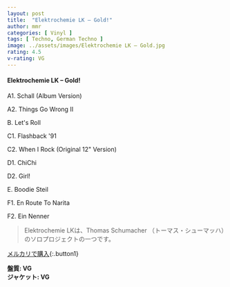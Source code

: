 ```yaml
---
layout: post
title:  "Elektrochemie LK – Gold!"
author: mmr
categories: [ Vinyl ]
tags: [ Techno, German Techno ]
image: ../assets/images/Elektrochemie LK – Gold.jpg
rating: 4.5
v-rating: VG
---
```


#### Elektrochemie LK – Gold!

A1. Schall (Album Version)

A2. Things Go Wrong II

B. Let's Roll

C1. Flashback '91

C2. When I Rock (Original 12" Version)

D1. ChiChi

D2. Girl!

E. Boodie Steil

F1. En Route To Narita

F2. Ein Nenner

> Elektrochemie LKは、Thomas Schumacher （トーマス・シューマッハ）のソロプロジェクトの一つです。


[メルカリで購入](https://jp.mercari.com/item/m11889088321){:.button1}

<div class="mt-4 mb-4 d-flex align-items-center">
<strong class="mr-1">盤質: VG</strong>
</div>
<div class="mt-4 mb-4 d-flex align-items-center">
<strong class="mr-1">ジャケット: VG</strong>
</div>
